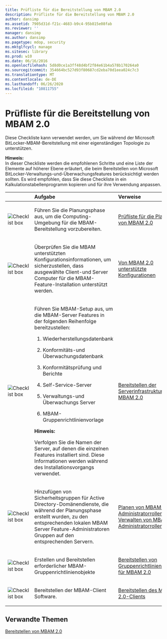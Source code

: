 ```yaml
---
title: Prüfliste für die Bereitstellung von MBAM 2.0
description: Prüfliste für die Bereitstellung von MBAM 2.0
author: dansimp
ms.assetid: 7905d31d-f21c-4683-b9c4-95b815e08fab
ms.reviewer: ''
manager: dansimp
ms.author: dansimp
ms.pagetype: mdop, security
ms.mktglfcycl: manage
ms.sitesec: library
ms.prod: w10
ms.date: 06/16/2016
ms.openlocfilehash: 5d8d0ce1a3ff48d4bf2f84e61b4a578b170264a0
ms.sourcegitcommit: 354664bc527d93f80687cd2eba70d1eea024c7c3
ms.translationtype: MT
ms.contentlocale: de-DE
ms.lasthandoff: 06/26/2020
ms.locfileid: "10811755"
---
```

# Prüfliste für die Bereitstellung von MBAM 2.0


Diese Checkliste kann verwendet werden, um Sie während der Microsoft BitLocker-MBAM-Bereitstellung mit einer eigenständigen Topologie zu unterstützen.

**Hinweis:**  
In dieser Checkliste werden die empfohlenen Schritte und eine Liste der Elemente auf höherer Ebene erläutert, die beim Bereitstellen von Microsoft BitLocker-Verwaltungs-und-Überwachungsfeatures berücksichtigt werden sollten. Es wird empfohlen, dass Sie diese Checkliste in ein Kalkulationstabellenprogramm kopieren und für ihre Verwendung anpassen.



<table>
<colgroup>
<col width="25%" />
<col width="25%" />
<col width="25%" />
<col width="25%" />
</colgroup>
<thead>
<tr class="header">
<th align="left"></th>
<th align="left">Aufgabe</th>
<th align="left">Verweise</th>
<th align="left">Anmerkungen</th>
</tr>
</thead>
<tbody>
<tr class="odd">
<td align="left"><img src="images/checklistbox.gif" alt="Checklist box" /></td>
<td align="left"><p>Führen Sie die Planungsphase aus, um die Computing-Umgebung für die MBAM-Bereitstellung vorzubereiten.</p></td>
<td align="left"><p><a href="mbam-20-planning-checklist-mbam-2.md" data-raw-source="[MBAM 2.0 Planning Checklist](mbam-20-planning-checklist-mbam-2.md)">Prüfliste für die Planung von MBAM 2.0</a></p></td>
<td align="left"><p></p></td>
</tr>
<tr class="even">
<td align="left"><img src="images/checklistbox.gif" alt="Checklist box" /></td>
<td align="left"><p>Überprüfen Sie die MBAM unterstützten Konfigurationsinformationen, um sicherzustellen, dass ausgewählte Client-und Server Computer für die MBAM-Feature-Installation unterstützt werden.</p></td>
<td align="left"><p><a href="mbam-20-supported-configurations-mbam-2.md" data-raw-source="[MBAM 2.0 Supported Configurations](mbam-20-supported-configurations-mbam-2.md)">Von MBAM 2.0 unterstützte Konfigurationen</a></p></td>
<td align="left"><p></p></td>
</tr>
<tr class="odd">
<td align="left"><img src="images/checklistbox.gif" alt="Checklist box" /></td>
<td align="left"><p>Führen Sie MBAM-Setup aus, um die MBAM-Server Features in der folgenden Reihenfolge bereitzustellen:</p>
<ol>
<li><p>Wiederherstellungsdatenbank</p></li>
<li><p>Konformitäts-und Überwachungsdatenbank</p></li>
<li><p>Konformitätsprüfung und Berichte</p></li>
<li><p>Self-Service-Server</p></li>
<li><p>Verwaltungs-und Überwachungs Server</p></li>
<li><p>MBAM-Gruppenrichtlinienvorlage</p></li>
</ol>
<div class="alert">
<strong>Hinweis:</strong><br/><p>Verfolgen Sie die Namen der Server, auf denen die einzelnen Features installiert sind. Diese Informationen werden während des Installationsvorgangs verwendet.</p>
</div>
<div>

</div></td>
<td align="left"><p><a href="deploying-the-mbam-20-server-infrastructure-mbam-2.md" data-raw-source="[Deploying the MBAM 2.0 Server Infrastructure](deploying-the-mbam-20-server-infrastructure-mbam-2.md)">Bereitstellen der Serverinfrastruktur von MBAM 2.0</a></p></td>
<td align="left"><p></p></td>
</tr>
<tr class="even">
<td align="left"><img src="images/checklistbox.gif" alt="Checklist box" /></td>
<td align="left"><p>Hinzufügen von Sicherheitsgruppen für Active Directory-Domänendienste, die während der Planungsphase erstellt wurden, zu den entsprechenden lokalen MBAM Server Feature-Administratoren Gruppen auf den entsprechenden Servern.</p></td>
<td align="left"><p><a href="planning-for-mbam-20-administrator-roles-mbam-2.md" data-raw-source="[Planning for MBAM 2.0 Administrator Roles](planning-for-mbam-20-administrator-roles-mbam-2.md)">Planen von MBAM 2,0-Administratorrollen </a> und <a href="how-to-manage-mbam-administrator-roles-mbam-2.md" data-raw-source="[How to Manage MBAM Administrator Roles](how-to-manage-mbam-administrator-roles-mbam-2.md)"> Verwalten von MBAM-Administratorrollen</a></p></td>
<td align="left"><p></p></td>
</tr>
<tr class="odd">
<td align="left"><img src="images/checklistbox.gif" alt="Checklist box" /></td>
<td align="left"><p>Erstellen und Bereitstellen erforderlicher MBAM-Gruppenrichtlinienobjekte</p></td>
<td align="left"><p><a href="deploying-mbam-20-group-policy-objects-mbam-2.md" data-raw-source="[Deploying MBAM 2.0 Group Policy Objects](deploying-mbam-20-group-policy-objects-mbam-2.md)">Bereitstellen von Gruppenrichtlinienobjekten für MBAM 2.0</a></p></td>
<td align="left"><p></p></td>
</tr>
<tr class="even">
<td align="left"><img src="images/checklistbox.gif" alt="Checklist box" /></td>
<td align="left"><p>Bereitstellen der MBAM-Client Software.</p></td>
<td align="left"><p><a href="deploying-the-mbam-20-client-mbam-2.md" data-raw-source="[Deploying the MBAM 2.0 Client](deploying-the-mbam-20-client-mbam-2.md)">Bereitstellen des MBAM 2.0-Clients</a></p></td>
<td align="left"><p></p></td>
</tr>
</tbody>
</table>



## Verwandte Themen


[Bereitstellen von MBAM 2.0](deploying-mbam-20-mbam-2.md)









